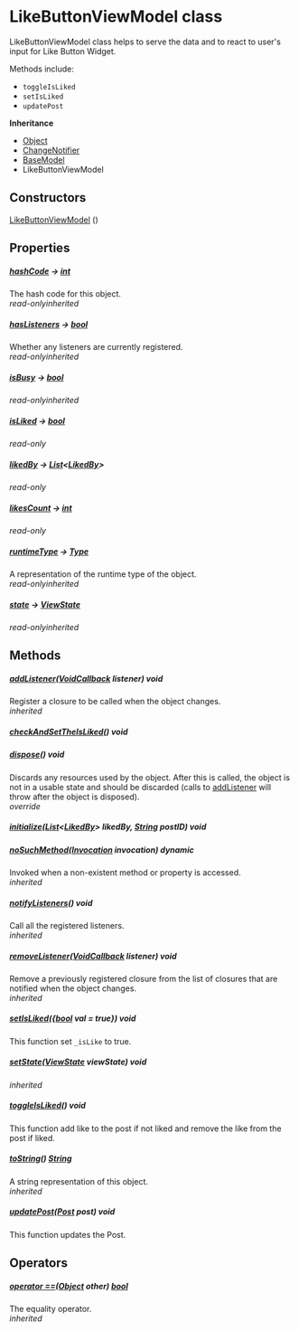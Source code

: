 


# LikeButtonViewModel class









<p>LikeButtonViewModel class helps to serve the data and
to react to user's input for Like Button Widget.</p>
<p>Methods include:</p>
<ul>
<li><code>toggleIsLiked</code></li>
<li><code>setIsLiked</code></li>
<li><code>updatePost</code></li>
</ul>



**Inheritance**

- [Object](https://api.flutter.dev/flutter/dart-core/Object-class.html)
- [ChangeNotifier](https://api.flutter.dev/flutter/foundation/ChangeNotifier-class.html)
- [BaseModel](../view_model_base_view_model/BaseModel-class.md)
- LikeButtonViewModel








## Constructors

[LikeButtonViewModel](../view_model_widgets_view_models_like_button_view_model/LikeButtonViewModel/LikeButtonViewModel.md) ()

   


## Properties

##### [hashCode](https://api.flutter.dev/flutter/dart-core/Object/hashCode.html) &#8594; [int](https://api.flutter.dev/flutter/dart-core/int-class.html)



The hash code for this object.  
_<span class="feature">read-only</span><span class="feature">inherited</span>_



##### [hasListeners](https://api.flutter.dev/flutter/foundation/ChangeNotifier/hasListeners.html) &#8594; [bool](https://api.flutter.dev/flutter/dart-core/bool-class.html)



Whether any listeners are currently registered.  
_<span class="feature">read-only</span><span class="feature">inherited</span>_



##### [isBusy](../view_model_base_view_model/BaseModel/isBusy.md) &#8594; [bool](https://api.flutter.dev/flutter/dart-core/bool-class.html)



  
_<span class="feature">read-only</span><span class="feature">inherited</span>_



##### [isLiked](../view_model_widgets_view_models_like_button_view_model/LikeButtonViewModel/isLiked.md) &#8594; [bool](https://api.flutter.dev/flutter/dart-core/bool-class.html)



  
_<span class="feature">read-only</span>_



##### [likedBy](../view_model_widgets_view_models_like_button_view_model/LikeButtonViewModel/likedBy.md) &#8594; [List](https://api.flutter.dev/flutter/dart-core/List-class.html)&lt;[LikedBy](../models_post_post_model/LikedBy-class.md)>



  
_<span class="feature">read-only</span>_



##### [likesCount](../view_model_widgets_view_models_like_button_view_model/LikeButtonViewModel/likesCount.md) &#8594; [int](https://api.flutter.dev/flutter/dart-core/int-class.html)



  
_<span class="feature">read-only</span>_



##### [runtimeType](https://api.flutter.dev/flutter/dart-core/Object/runtimeType.html) &#8594; [Type](https://api.flutter.dev/flutter/dart-core/Type-class.html)



A representation of the runtime type of the object.  
_<span class="feature">read-only</span><span class="feature">inherited</span>_



##### [state](../view_model_base_view_model/BaseModel/state.md) &#8594; [ViewState](../enums_enums/ViewState.md)



  
_<span class="feature">read-only</span><span class="feature">inherited</span>_





## Methods

##### [addListener](https://api.flutter.dev/flutter/foundation/ChangeNotifier/addListener.html)([VoidCallback](https://api.flutter.dev/flutter/dart-ui/VoidCallback.html) listener) void



Register a closure to be called when the object changes.  
_<span class="feature">inherited</span>_



##### [checkAndSetTheIsLiked](../view_model_widgets_view_models_like_button_view_model/LikeButtonViewModel/checkAndSetTheIsLiked.md)() void



  




##### [dispose](../view_model_widgets_view_models_like_button_view_model/LikeButtonViewModel/dispose.md)() void



Discards any resources used by the object. After this is called, the
object is not in a usable state and should be discarded (calls to
<a href="https://api.flutter.dev/flutter/foundation/ChangeNotifier/addListener.html">addListener</a> will throw after the object is disposed).  
_<span class="feature">override</span>_



##### [initialize](../view_model_widgets_view_models_like_button_view_model/LikeButtonViewModel/initialize.md)([List](https://api.flutter.dev/flutter/dart-core/List-class.html)&lt;[LikedBy](../models_post_post_model/LikedBy-class.md)> likedBy, [String](https://api.flutter.dev/flutter/dart-core/String-class.html) postID) void



  




##### [noSuchMethod](https://api.flutter.dev/flutter/dart-core/Object/noSuchMethod.html)([Invocation](https://api.flutter.dev/flutter/dart-core/Invocation-class.html) invocation) dynamic



Invoked when a non-existent method or property is accessed.  
_<span class="feature">inherited</span>_



##### [notifyListeners](https://api.flutter.dev/flutter/foundation/ChangeNotifier/notifyListeners.html)() void



Call all the registered listeners.  
_<span class="feature">inherited</span>_



##### [removeListener](https://api.flutter.dev/flutter/foundation/ChangeNotifier/removeListener.html)([VoidCallback](https://api.flutter.dev/flutter/dart-ui/VoidCallback.html) listener) void



Remove a previously registered closure from the list of closures that are
notified when the object changes.  
_<span class="feature">inherited</span>_



##### [setIsLiked](../view_model_widgets_view_models_like_button_view_model/LikeButtonViewModel/setIsLiked.md)(\{[bool](https://api.flutter.dev/flutter/dart-core/bool-class.html) val = true}) void



This function set <code>_isLike</code> to true.  




##### [setState](../view_model_base_view_model/BaseModel/setState.md)([ViewState](../enums_enums/ViewState.md) viewState) void



  
_<span class="feature">inherited</span>_



##### [toggleIsLiked](../view_model_widgets_view_models_like_button_view_model/LikeButtonViewModel/toggleIsLiked.md)() void



This function add like to the post if not liked and
remove the like from the post if liked.  




##### [toString](https://api.flutter.dev/flutter/dart-core/Object/toString.html)() [String](https://api.flutter.dev/flutter/dart-core/String-class.html)



A string representation of this object.  
_<span class="feature">inherited</span>_



##### [updatePost](../view_model_widgets_view_models_like_button_view_model/LikeButtonViewModel/updatePost.md)([Post](../models_post_post_model/Post-class.md) post) void



This function updates the Post.  






## Operators

##### [operator ==](https://api.flutter.dev/flutter/dart-core/Object/operator_equals.html)([Object](https://api.flutter.dev/flutter/dart-core/Object-class.html) other) [bool](https://api.flutter.dev/flutter/dart-core/bool-class.html)



The equality operator.  
_<span class="feature">inherited</span>_















